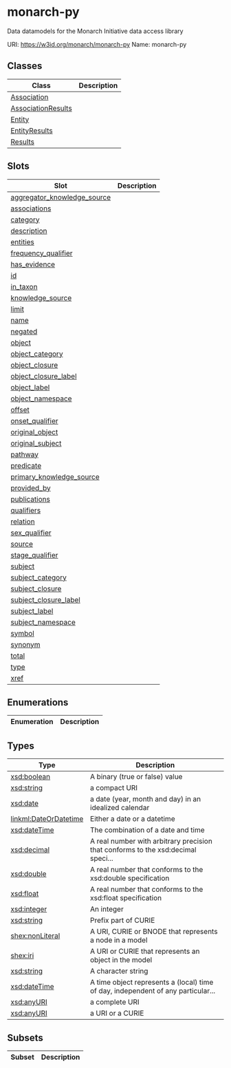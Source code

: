 # monarch-py

Data datamodels for the Monarch Initiative data access library

URI: https://w3id.org/monarch/monarch-py
Name: monarch-py



## Classes

| Class | Description |
| --- | --- |
| [Association](Association.md) |  |
| [AssociationResults](AssociationResults.md) |  |
| [Entity](Entity.md) |  |
| [EntityResults](EntityResults.md) |  |
| [Results](Results.md) |  |


## Slots

| Slot | Description |
| --- | --- |
| [aggregator_knowledge_source](aggregator_knowledge_source.md) |  |
| [associations](associations.md) |  |
| [category](category.md) |  |
| [description](description.md) |  |
| [entities](entities.md) |  |
| [frequency_qualifier](frequency_qualifier.md) |  |
| [has_evidence](has_evidence.md) |  |
| [id](id.md) |  |
| [in_taxon](in_taxon.md) |  |
| [knowledge_source](knowledge_source.md) |  |
| [limit](limit.md) |  |
| [name](name.md) |  |
| [negated](negated.md) |  |
| [object](object.md) |  |
| [object_category](object_category.md) |  |
| [object_closure](object_closure.md) |  |
| [object_closure_label](object_closure_label.md) |  |
| [object_label](object_label.md) |  |
| [object_namespace](object_namespace.md) |  |
| [offset](offset.md) |  |
| [onset_qualifier](onset_qualifier.md) |  |
| [original_object](original_object.md) |  |
| [original_subject](original_subject.md) |  |
| [pathway](pathway.md) |  |
| [predicate](predicate.md) |  |
| [primary_knowledge_source](primary_knowledge_source.md) |  |
| [provided_by](provided_by.md) |  |
| [publications](publications.md) |  |
| [qualifiers](qualifiers.md) |  |
| [relation](relation.md) |  |
| [sex_qualifier](sex_qualifier.md) |  |
| [source](source.md) |  |
| [stage_qualifier](stage_qualifier.md) |  |
| [subject](subject.md) |  |
| [subject_category](subject_category.md) |  |
| [subject_closure](subject_closure.md) |  |
| [subject_closure_label](subject_closure_label.md) |  |
| [subject_label](subject_label.md) |  |
| [subject_namespace](subject_namespace.md) |  |
| [symbol](symbol.md) |  |
| [synonym](synonym.md) |  |
| [total](total.md) |  |
| [type](type.md) |  |
| [xref](xref.md) |  |


## Enumerations

| Enumeration | Description |
| --- | --- |


## Types

| Type | Description |
| --- | --- |
| [xsd:boolean](xsd:boolean) | A binary (true or false) value |
| [xsd:string](xsd:string) | a compact URI |
| [xsd:date](xsd:date) | a date (year, month and day) in an idealized calendar |
| [linkml:DateOrDatetime](https://w3id.org/linkml/DateOrDatetime) | Either a date or a datetime |
| [xsd:dateTime](xsd:dateTime) | The combination of a date and time |
| [xsd:decimal](xsd:decimal) | A real number with arbitrary precision that conforms to the xsd:decimal speci... |
| [xsd:double](xsd:double) | A real number that conforms to the xsd:double specification |
| [xsd:float](xsd:float) | A real number that conforms to the xsd:float specification |
| [xsd:integer](xsd:integer) | An integer |
| [xsd:string](xsd:string) | Prefix part of CURIE |
| [shex:nonLiteral](shex:nonLiteral) | A URI, CURIE or BNODE that represents a node in a model |
| [shex:iri](shex:iri) | A URI or CURIE that represents an object in the model |
| [xsd:string](xsd:string) | A character string |
| [xsd:dateTime](xsd:dateTime) | A time object represents a (local) time of day, independent of any particular... |
| [xsd:anyURI](xsd:anyURI) | a complete URI |
| [xsd:anyURI](xsd:anyURI) | a URI or a CURIE |


## Subsets

| Subset | Description |
| --- | --- |
